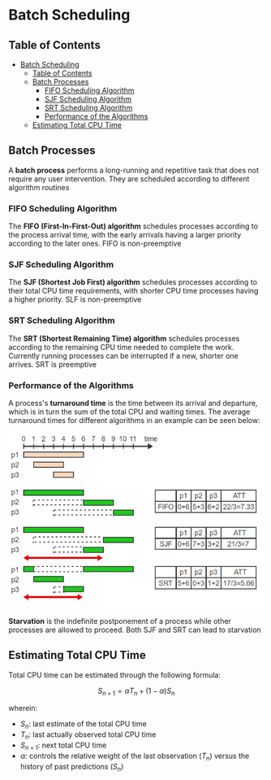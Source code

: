 # Batch Scheduling

## Table of Contents

- [Batch Scheduling](#batch-scheduling)
  - [Table of Contents](#table-of-contents)
  - [Batch Processes](#batch-processes)
    - [FIFO Scheduling Algorithm](#fifo-scheduling-algorithm)
    - [SJF Scheduling Algorithm](#sjf-scheduling-algorithm)
    - [SRT Scheduling Algorithm](#srt-scheduling-algorithm)
    - [Performance of the Algorithms](#performance-of-the-algorithms)
  - [Estimating Total CPU Time](#estimating-total-cpu-time)

## Batch Processes

A **batch process** performs a long-running and repetitive task that does not require any user intervention. They are scheduled according to different algorithm routines

### FIFO Scheduling Algorithm

The **FIFO (First-In-First-Out) algorithm** schedules processes according to the process arrival time, with the early arrivals having a larger priority according to the later ones. FIFO is non-preemptive

### SJF Scheduling Algorithm

The **SJF (Shortest Job First) algorithm** schedules processes according to their total CPU time requirements, with shorter CPU time processes having a higher priority. SLF is non-preemptive

### SRT Scheduling Algorithm

The **SRT (Shortest Remaining Time) algorithm** schedules processes according to the remaining CPU time needed to complete the work. Currently running processes can be interrupted if a new, shorter one arrives. SRT is preemptive

### Performance of the Algorithms

A process's **turnaround time** is the time between its arrival and departure, which is in turn the sum of the total CPU and waiting times. The average turnaround times for different algorithms in an example can be seen below:

![turnaround_times](/notes/assets/scheduling/turnaround_times.PNG)

**Starvation** is the indefinite postponement of a process while other processes are allowed to proceed. Both SJF and SRT can lead to starvation

## Estimating Total CPU Time

Total CPU time can be estimated through the following formula:

$$ S_{n+1} = \alpha T_n + (1- \alpha) S_n$$

wherein:

- $S_n$: last estimate of the total CPU time
- $T_n$: last actually observed total CPU time
- $S_{n+1}$: next total CPU time
- $\alpha$: controls the relative weight of the last observation ($T_n$) versus the history of past predictions ($S_n$)
